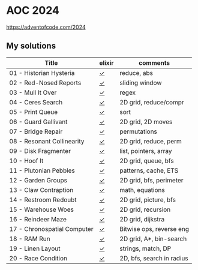 # AOC 2024

https://adventofcode.com/2024


## My solutions

| Title                                | elixir    | comments                  |
| -                                    | -         | -                         |
| 01 - Historian Hysteria              | [✓][01ex] | reduce, abs               |
| 02 - Red-Nosed Reports               | [✓][02ex] | sliding window            |
| 03 - Mull It Over                    | [✓][03ex] | regex                     |
| 04 - Ceres Search                    | [✓][04ex] | 2D grid, reduce/compr     |
| 05 - Print Queue                     | [✓][05ex] | sort                      |
| 06 - Guard Gallivant                 | [✓][06ex] | 2D grid, 2D moves         |
| 07 - Bridge Repair                   | [✓][07ex] | permutations              |
| 08 - Resonant Collinearity           | [✓][08ex] | 2D grid, reduce, perm     |
| 09 - Disk Fragmenter                 | [✓][09ex] | list, pointers, array     |
| 10 - Hoof It                         | [✓][10ex] | 2D grid, queue, bfs       |
| 11 - Plutonian Pebbles               | [✓][11ex] | patterns, cache, ETS      |
| 12 - Garden Groups                   | [✓][12ex] | 2D grid, bfs, perimeter   |
| 13 - Claw Contraption                | [✓][13ex] | math, equations           |
| 14 - Restroom Redoubt                | [✓][14ex] | 2D grid, picture, bfs     |
| 15 - Warehouse Woes                  | [✓][15ex] | 2D grid, recursion        |
| 16 - Reindeer Maze                   | [✓][16ex] | 2D grid, dijkstra         |
| 17 - Chronospatial Computer          | [✓][17ex] | Bitwise ops, reverse eng  |
| 18 - RAM Run                         | [✓][18ex] | 2D grid, A*, bin-search   |
| 19 - Linen Layout                    | [✓][19ex] | strings, match, DP        |
| 20 - Race Condition                  | [✓][20ex] | 2D, bfs, search in radius |


[01ex]: elixir/day1.livemd
[02ex]: elixir/day2.livemd
[03ex]: elixir/day3.livemd
[04ex]: elixir/day4.livemd
[05ex]: elixir/day5.livemd
[06ex]: elixir/day6.livemd
[07ex]: elixir/day7.livemd
[08ex]: elixir/day8.livemd
[09ex]: elixir/day9.livemd
[10ex]: elixir/day10.livemd
[11ex]: elixir/day11.livemd
[12ex]: elixir/day12.livemd
[13ex]: elixir/day13.livemd
[14ex]: elixir/day14.livemd
[15ex]: elixir/day15.livemd
[16ex]: elixir/day16.livemd
[17ex]: elixir/day17.livemd
[18ex]: elixir/day18.livemd
[19ex]: elixir/day19.livemd
[20ex]: elixir/day20.livemd
